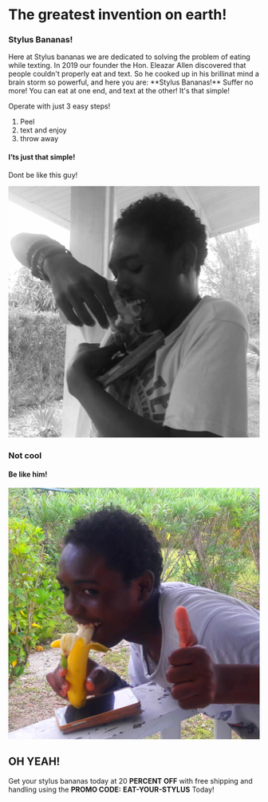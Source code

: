 <h1>The greatest invention on earth!</h1>

<h3>Stylus Bananas!</h3>

<p>Here at Stylus bananas we are dedicated to solving the problem of eating while texting. In 2019 our founder the Hon. Eleazar Allen discovered that people couldn't properly eat and text. So he cooked up in his brillinat mind a brain storm so powerful, and here you are: **Stylus Bananas!** Suffer no more! You can eat at one end, and text at the other! It's that simple!</p>

<p>Operate with just 3 easy steps!</p>
<ol>
<li>Peel</li>
<li>text and enjoy</li>
<li>throw away</li>
</ol>
<h4><a id="Its_just_that_simple_8"></a>I’ts just that simple!</h4>
<p>Dont be like this guy!</p>
<p><img src="bad.jpg" alt=""></p>
<h3><a id="Not_cool!_14"></a>Not cool</h3>
<h4>Be like him!</h4>
<p><img src="good.jpg" alt=""></p>
<h2><a id="OH_YEAH_20"></a>OH YEAH!</h2>

<p>Get your stylus bananas today at 20 <strong>PERCENT OFF</strong> with free shipping and handling using the  <strong>PROMO CODE:</strong> <strong>EAT-YOUR-STYLUS</strong> Today!</p>
